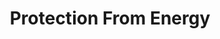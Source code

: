---
title: "Protection From Energy"
index: "protection-from-energy"
permalink: /spells/protection-from-energy/
tags:
  - Spell
  - 3rd Level
  - Abjuration
available_for:
  - Cleric
  - Druid
  - Ranger
  - Sorcerer
  - Wizard
level: "3rd Level"
school: "Abjuration"
range: "Touch"
comp:
  - V
  - S
duration: "1 Hour"
concentration: true
description: |
  For the duration, the willing creature you touch has resistance to one damage type of your choice: acid, cold, fire, lightning, or thunder.
excerpt: "For the duration, the willing creature you touch has resistance to one damage type of your choice: acid, cold, fire, lightning, or thunder."
source: "Basic Rules"
---